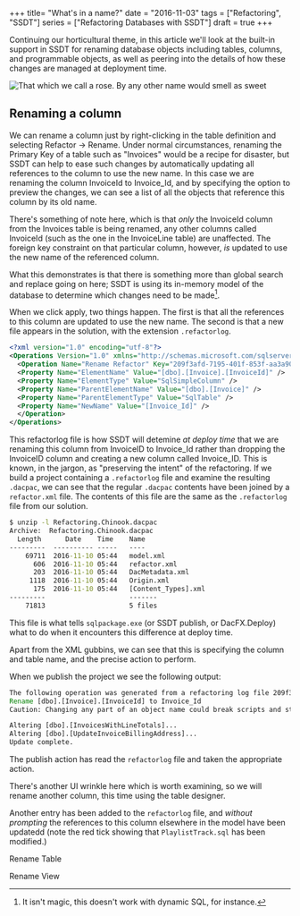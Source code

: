 +++
title=  "What's in a name?"
date =  "2016-11-03"
tags = ["Refactoring", "SSDT"]
series = ["Refactoring Databases with SSDT"]
draft = true
+++

Continuing our horticultural theme, in this article we'll look at the built-in support in SSDT for renaming database objects including tables, columns, and programmable objects, as well as peering into the details of how these changes are managed at deployment time.

![That which we call a rose. By any other name would smell as sweet](https://upload.wikimedia.org/wikipedia/commons/6/66/Rosa_laxa.jpg "That which we call a rose. By any other name would smell as sweet")

## Renaming a column

We can rename a column just by right-clicking in the table definition and selecting Refactor &rarr; Rename. Under normal circumstances, renaming the Primary Key of a table such as "Invoices" would be a recipe for disaster, but SSDT can help to ease such changes by automatically updating all references to the column to use the new name. In this case we are renaming the column InvoiceId to Invoice_Id, and by specifying the option to preview the changes, we can see a list of all the objects that reference this column by its old name.

There's something of note here, which is that _only_ the InvoiceId column from the Invoices table is being renamed, any other columns called InvoiceId (such as the one in the InvoiceLine table) are unaffected. The foreign key constraint on that particular column, however, _is_ updated to use the new name of the referenced column.

What this demonstrates is that there is something more than global search and replace going on here; SSDT is using its in-memory model of the database to determine which changes need to be made[^1].

When we click apply, two things happen. The first is that all the references to this column are updated to use the new name. The second is that a new file appears in the solution, with the extension `.refactorlog`.
``` xml
<?xml version="1.0" encoding="utf-8"?>
<Operations Version="1.0" xmlns="http://schemas.microsoft.com/sqlserver/dac/Serialization/2012/02">
  <Operation Name="Rename Refactor" Key="209f3afd-7195-401f-853f-aa3a906d39db" ChangeDateTime="11/08/2016 20:02:31">
  <Property Name="ElementName" Value="[dbo].[Invoice].[InvoiceId]" />
  <Property Name="ElementType" Value="SqlSimpleColumn" />
  <Property Name="ParentElementName" Value="[dbo].[Invoice]" />
  <Property Name="ParentElementType" Value="SqlTable" />
  <Property Name="NewName" Value="[Invoice_Id]" />
  </Operation>
</Operations>
```
This refactorlog file is how SSDT will detemine _at deploy time_ that we are renaming this column from InvoiceID to Invoice_Id rather than dropping the InvoiceID column and creating a new column called Invoice_ID. This is known, in the jargon, as "preserving the intent" of the refactoring. If we build a project containing a `.refactorlog` file and examine the resulting `.dacpac`, we can see that the regular `.dacpac` contents have been joined by a `refactor.xml` file. The contents of this file are the same as the `.refactorlog` file from our solution.

``` bat
$ unzip -l Refactoring.Chinook.dacpac
Archive:  Refactoring.Chinook.dacpac
  Length      Date    Time    Name
---------  ---------- -----   ----
    69711  2016-11-10 05:44   model.xml
      606  2016-11-10 05:44   refactor.xml
      203  2016-11-10 05:44   DacMetadata.xml
     1118  2016-11-10 05:44   Origin.xml
      175  2016-11-10 05:44   [Content_Types].xml
---------                     -------
    71813                     5 files
```

This file is what tells `sqlpackage.exe` (or SSDT publish, or DacFX.Deploy) what to do when it encounters this difference at deploy time.

Apart from the XML gubbins, we can see that this is specifying the column and table name, and the precise action to perform.

When we publish the project we see the following output:
``` bat
The following operation was generated from a refactoring log file 209f3afd-7195-401f-853f-aa3a906d39db
Rename [dbo].[Invoice].[InvoiceId] to Invoice_Id
Caution: Changing any part of an object name could break scripts and stored procedures.

Altering [dbo].[InvoicesWithLineTotals]...
Altering [dbo].[UpdateInvoiceBillingAddress]...
Update complete.
```
The publish action has read the `refactorlog` file and taken the appropriate action.

There's another UI wrinkle here which is worth examining, so we will rename another column, this time using the table designer.

Another entry has been added to the `refactorlog` file, and _without prompting_ the references to this column elsewhere in the model have been updatedd (note the red tick showing that `PlaylistTrack.sql` has been modified.)

Rename Table

Rename View

[^1]: It isn't magic, this doesn't work with dynamic SQL, for instance.

